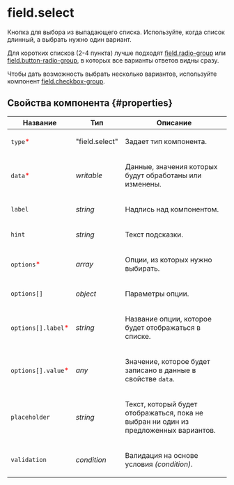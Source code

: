 # field.select

Кнопка для выбора из выпадающего списка. Используйте, когда список длинный, а выбрать нужно один вариант.

Для коротких списков (2-4 пункта) лучше подходят [field.radio-group](field.radio-group.md) или [field.button-radio-group](field.button-radio-group.md), в которых все варианты ответов видны сразу.

Чтобы дать возможность выбрать несколько вариантов, используйте компонент [field.checkbox-group](field.checkbox-group.md).

## Свойства компонента {#properties}

| Название                                            | Тип            | Описание                                                                                    |
| --------------------------------------------------- | -------------- | ------------------------------------------------------------------------------------------- |
| `type`<span style="color: red">\*</span>            | "field.select" | <p>Задает тип компонента.</p>                                                               |
| `data`<span style="color: red">\*</span>            | _writable_     | <p>Данные, значения которых будут обработаны или изменены.</p>                              |
| `label`                                             | _string_       | <p>Надпись над компонентом.</p>                                                             |
| `hint`                                              | _string_       | <p>Текст подсказки.</p>                                                                     |
| `options`<span style="color: red">\*</span>         | _array_        | <p>Опции, из которых нужно выбирать.</p>                                                    |
| `options[]`                                         | _object_       | <p>Параметры опции.</p>                                                                     |
| `options[].label`<span style="color: red">\*</span> | _string_       | <p>Название опции, которое будет отображаться в списке.</p>                                 |
| `options[].value`<span style="color: red">\*</span> | _any_          | <p>Значение, которое будет записано в данные в свойстве `data`.</p>                         |
| `placeholder`                                       | _string_       | <p>Текст, который будет отображаться, пока не выбран ни один из предложенных вариантов.</p> |
| `validation`                                        | _condition_    | <p>Валидация на основе условия <em>(condition)</em>.</p>                                    |
